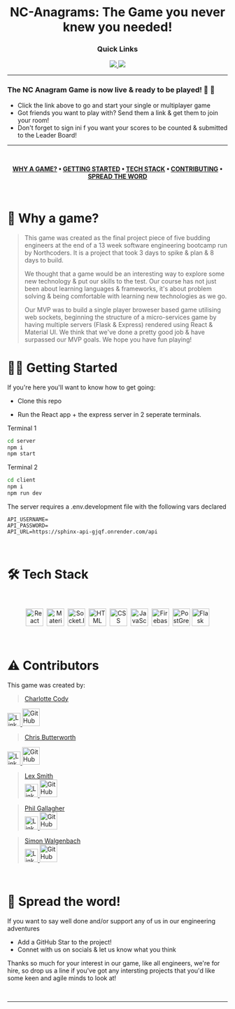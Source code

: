 <div align='center'>

# NC-Anagrams: The Game you never knew you needed!  
  
</div>


<div align='center'>
  
### Quick Links
  
<a href='https://nc-anagrams.netlify.app/thebuild'>
  
<img src='https://img.shields.io/badge/The_Team-blue'>
  
</a>
  
<a href='https://nc-anagrams.netlify.app/'>
  
<img src='https://img.shields.io/badge/Play_The_Game-green'>
  
</a>

  
<br />
  

  
</div>

---

### The NC Anagram Game is now live & ready to be played! 🥳 🚀

- Click the link above to go and start your single or multiplayer game
- Got friends you want to play with? Send them a link & get them to join your room!
- Don't forget to sign ini f you want your scores to be counted & submitted to the Leader Board!

---

<br />

<div align="center">

**[WHY A GAME?](https://github.com/chris-butterworth/nc-final-project#-why-a-game) • 
[GETTING STARTED](https://github.com/chris-butterworth/nc-final-project#-getting-started) • 
[TECH STACK](https://github.com/chris-butterworth/nc-final-project#-tech-stack) • 
[CONTRIBUTING](https://github.com/chris-butterworth/nc-final-project#-contributors) • 
[SPREAD THE WORD](https://github.com/chris-butterworth/nc-final-project#-spread-the-word)**


</div>

<br />

# 🧐 Why a game?

> This game was created as the final project piece of five budding engineers at the end of a 13 week software engineering bootcamp run by Northcoders. It is a project that took 3 days to spike & plan & 8 days to build. 
> 
> We thought that a game would be an interesting way to explore some new technology & put our skills to the test. Our course has not just been about learning languages & frameworks, it's about problem solving & being comfortable with learning new technologies as we go. 
> 
>Our MVP was to build a single player broweser based game utilising web sockets, beginning the structure of a micro-services game by having multiple servers (Flask & Express) rendered using React & Material UI. We think that we've done a pretty good job & have surpassed our MVP goals. We hope you have fun playing!


# 👨‍💻 Getting Started

If you're here you'll want to know how to get going: 

- Clone this repo 

- Run the React app + the express server in 2 seperate terminals.

Terminal 1
```bash
cd server
npm i
npm start
```

Terminal 2
```bash
cd client
npm i
npm run dev
```

The server requires a .env.development file with the following vars declared

```
API_USERNAME=
API_PASSWORD=
API_URL=https://sphinx-api-gjqf.onrender.com/api
```

<br>

# 🛠️ Tech Stack

<br>

<div align='center'>

<img src="https://cdn.jsdelivr.net/gh/devicons/devicon/icons/react/react-original.svg" title="React" alt="React" width="40" height="40"/>&nbsp;
  <img src="https://cdn.jsdelivr.net/gh/devicons/devicon/icons/materialui/materialui-original.svg" title="Material UI" alt="Material UI" width="40" height="40"/>&nbsp;
  <img src="https://cdn.jsdelivr.net/gh/devicons/devicon/icons/socketio/socketio-original.svg" title="Socket.Io" alt="Socket.Io" width="40" height="40"/>&nbsp;
  <img src="https://cdn.jsdelivr.net/gh/devicons/devicon/icons/html5/html5-original.svg" title="HTML5" alt="HTML" width="40" height="40"/>&nbsp;
  <img src="https://cdn.jsdelivr.net/gh/devicons/devicon/icons/css3/css3-original.svg" title="CSS" alt="CSS" width="40" height="40"/>&nbsp;
  <img src="https://cdn.jsdelivr.net/gh/devicons/devicon/icons/javascript/javascript-original.svg" title="JavaScript" alt="JavaScript" width="40" height="40"/>&nbsp;
  <img src="https://cdn.jsdelivr.net/gh/devicons/devicon/icons/firebase/firebase-plain-wordmark.svg" title="Firebase" alt="Firebase" width="40" height="40"/>&nbsp;
  <img src="https://cdn.jsdelivr.net/gh/devicons/devicon/icons/postgresql/postgresql-original.svg" title="PostGres" alt="PostGres" width="40" height="40" />
  <img src="https://cdn.jsdelivr.net/gh/devicons/devicon/icons/flask/flask-original.svg" title="Flask" alt="Flask" width="40" height="40" />
          
  <br>

  
</div>

# ⚠️ Contributors

This game was created by: 

> <a href='https://github.com/cCody34'> Charlotte Cody <br>
<a href="https://www.linkedin.com/in/charlotte-cody-1b9894172/"> 
    <img src="https://cdn.jsdelivr.net/gh/devicons/devicon/icons/linkedin/linkedin-original.svg" title="LinkedIn" alt="LinkedIn" width="30" height="30"/>
    <a href='https://github.com/cCody34'>
    <img src="https://cdn.jsdelivr.net/gh/devicons/devicon/icons/github/github-original.svg" title="GitHub" alt="GitHub" width="40" height="40" />
  </a>

> <a href='https://nc-anagrams.netlify.app/'> Chris Butterworth <br>
<a href="https://www.linkedin.com/in/chris-butterworth-74b77a25a/"> 
    <img src="https://cdn.jsdelivr.net/gh/devicons/devicon/icons/linkedin/linkedin-original.svg" title="LinkedIn" alt="LinkedIn" width="30" height="30"/>
    <a href='https://github.com/chris-butterworth'>
    <img src="https://cdn.jsdelivr.net/gh/devicons/devicon/icons/github/github-original.svg" title="GitHub" alt="GitHub" width="40" height="40" />
  </a>

> <a href='https://nc-anagrams.netlify.app/'> Lex Smith  <br>
><a href="https://www.linkedin.com/in/lex-smith-084a6a42/"> 
    <img src="https://cdn.jsdelivr.net/gh/devicons/devicon/icons/linkedin/linkedin-original.svg" title="LinkedIn" alt="LinkedIn" width="30" height="30"/>
    <a href='https://github.com/Lex5mith'>
    <img src="https://cdn.jsdelivr.net/gh/devicons/devicon/icons/github/github-original.svg" title="GitHub" alt="GitHub" width="40" height="40" />
  </a>


> <a href='https://nc-anagrams.netlify.app/'> Phil Gallagher <br>
><a href="https://www.linkedin.com/in/philip-gallagher-a24048285/"> 
    <img src="https://cdn.jsdelivr.net/gh/devicons/devicon/icons/linkedin/linkedin-original.svg" title="LinkedIn" alt="LinkedIn" width="30" height="30"/>
    <a href='https://github.com/PGallagher93'>
    <img src="https://cdn.jsdelivr.net/gh/devicons/devicon/icons/github/github-original.svg" title="GitHub" alt="GitHub" width="40" height="40" />
  </a> 

> <a href='https://nc-anagrams.netlify.app/'> Simon Walgenbach  <br>
><a href="https://www.linkedin.com/in/simon-walgenbach-b06960142/"> 
    <img src="https://cdn.jsdelivr.net/gh/devicons/devicon/icons/linkedin/linkedin-original.svg" title="LinkedIn" alt="LinkedIn" width="30" height="30"/>
    <a href='https://github.com/TypeError92'>
    <img src="https://cdn.jsdelivr.net/gh/devicons/devicon/icons/github/github-original.svg" title="GitHub" alt="GitHub" width="40" height="40" />
  </a> 

<br>

# 🌟 Spread the word!

If you want to say well done and/or support any of us in our engineering adventures

- Add a GitHub Star to the project!
- Connet with us on socials & let us know what you think


Thanks so much for your interest in our game, like all engineers, we're for hire, so drop us a line if you've got any intersting projects that you'd like some keen and agile minds to look at!


<br />

---

<br />


